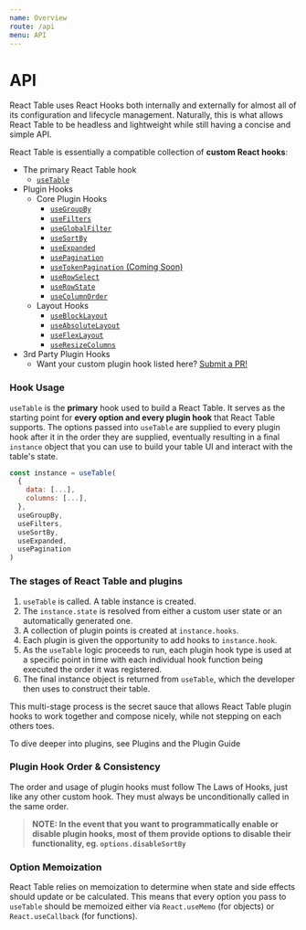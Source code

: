 ```yaml
---
name: Overview
route: /api
menu: API
---
```


# API

React Table uses React Hooks both internally and externally for almost all of its configuration and lifecycle management. Naturally, this is what allows React Table to be headless and lightweight while still having a concise and simple API.

React Table is essentially a compatible collection of **custom React hooks**:

- The primary React Table hook
  - [`useTable`](./api/useTable)
- Plugin Hooks
  - Core Plugin Hooks
    - [`useGroupBy`](./api/useGroupBy)
    - [`useFilters`](./api/useFilters)
    - [`useGlobalFilter`](./api/useGlobalFilter)
    - [`useSortBy`](./api/useSortBy)
    - [`useExpanded`](./api/useExpanded)
    - [`usePagination`](./api/usePagination)
    - [`useTokenPagination` (Coming Soon)](./api/useTokenPagination)
    - [`useRowSelect`](./api/useRowSelect)
    - [`useRowState`](./api/useRowState)
    - [`useColumnOrder`](./api/useColumnOrder)
  - Layout Hooks
    - [`useBlockLayout`](./api/useBlockLayout)
    - [`useAbsoluteLayout`](./api/useAbsoluteLayout)
    - [`useFlexLayout`](./api/useFlexLayout)
    - [`useResizeColumns`](./api/useResizeColumns)
- 3rd Party Plugin Hooks
  - Want your custom plugin hook listed here? [Submit a PR!](https://github.com/tannerlinsley/react-table/compare)

### Hook Usage

`useTable` is the **primary** hook used to build a React Table. It serves as the starting point for **every option and every plugin hook** that React Table supports. The options passed into `useTable` are supplied to every plugin hook after it in the order they are supplied, eventually resulting in a final `instance` object that you can use to build your table UI and interact with the table's state.

```js
const instance = useTable(
  {
    data: [...],
    columns: [...],
  },
  useGroupBy,
  useFilters,
  useSortBy,
  useExpanded,
  usePagination
)
```

### The stages of React Table and plugins

1. `useTable` is called. A table instance is created.
1. The `instance.state` is resolved from either a custom user state or an automatically generated one.
1. A collection of plugin points is created at `instance.hooks`.
1. Each plugin is given the opportunity to add hooks to `instance.hook`.
1. As the `useTable` logic proceeds to run, each plugin hook type is used at a specific point in time with each individual hook function being executed the order it was registered.
1. The final instance object is returned from `useTable`, which the developer then uses to construct their table.

This multi-stage process is the secret sauce that allows React Table plugin hooks to work together and compose nicely, while not stepping on each others toes.

To dive deeper into plugins, see Plugins and the Plugin Guide

### Plugin Hook Order & Consistency

The order and usage of plugin hooks must follow The Laws of Hooks, just like any other custom hook. They must always be unconditionally called in the same order.

> **NOTE: In the event that you want to programmatically enable or disable plugin hooks, most of them provide options to disable their functionality, eg. `options.disableSortBy`**

### Option Memoization

React Table relies on memoization to determine when state and side effects should update or be calculated. This means that every option you pass to `useTable` should be memoized either via `React.useMemo` (for objects) or `React.useCallback` (for functions).
